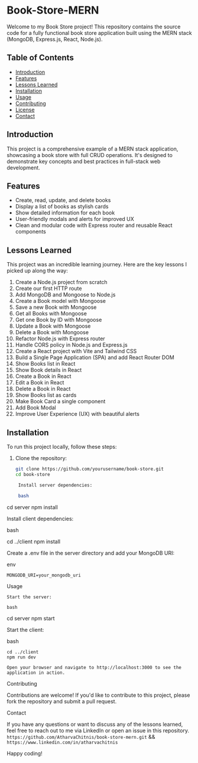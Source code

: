 # Book-Store-MERN

Welcome to my Book Store project! This repository contains the source code for a fully functional book store application built using the MERN stack (MongoDB, Express.js, React, Node.js).

## Table of Contents

- [Introduction](#introduction)
- [Features](#features)
- [Lessons Learned](#lessons-learned)
- [Installation](#installation)
- [Usage](#usage)
- [Contributing](#contributing)
- [License](#license)
- [Contact](#contact)

## Introduction

This project is a comprehensive example of a MERN stack application, showcasing a book store with full CRUD operations. It's designed to demonstrate key concepts and best practices in full-stack web development.

## Features

- Create, read, update, and delete books
- Display a list of books as stylish cards
- Show detailed information for each book
- User-friendly modals and alerts for improved UX
- Clean and modular code with Express router and reusable React components

## Lessons Learned

This project was an incredible learning journey. Here are the key lessons I picked up along the way:

1. Create a Node.js project from scratch
2. Create our first HTTP route
3. Add MongoDB and Mongoose to Node.js
4. Create a Book model with Mongoose
5. Save a new Book with Mongoose
6. Get all Books with Mongoose
7. Get one Book by ID with Mongoose
8. Update a Book with Mongoose
9. Delete a Book with Mongoose
10. Refactor Node.js with Express router
11. Handle CORS policy in Node.js and Express.js
12. Create a React project with Vite and Tailwind CSS
13. Build a Single Page Application (SPA) and add React Router DOM
14. Show Books list in React
15. Show Book details in React
16. Create a Book in React
17. Edit a Book in React
18. Delete a Book in React
19. Show Books list as cards
20. Make Book Card a single component
21. Add Book Modal
22. Improve User Experience (UX) with beautiful alerts

## Installation

To run this project locally, follow these steps:

1. Clone the repository:
   ```bash
   git clone https://github.com/yourusername/book-store.git
   cd book-store

    Install server dependencies:

    bash

cd server
npm install

Install client dependencies:

bash

cd ../client
npm install

Create a .env file in the server directory and add your MongoDB URI:

env

    MONGODB_URI=your_mongodb_uri

Usage

    Start the server:

    bash

cd server
npm start

Start the client:

bash

    cd ../client
    npm run dev

    Open your browser and navigate to http://localhost:3000 to see the application in action.

Contributing

Contributions are welcome! If you'd like to contribute to this project, please fork the repository and submit a pull request.

Contact

If you have any questions or want to discuss any of the lessons learned, feel free to reach out to me via LinkedIn or open an issue in this repository.
`https://github.com/AtharvaChitnis/book-store-mern.git` && `https://www.linkedin.com/in/atharvachitnis`

Happy coding!


